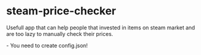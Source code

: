 # steam-price-checker

<html>
<head>
</head>
<body>
<p>Usefull app that can help people that invested in items on steam market and are too lazy to manually check their prices. </p>
- You need to create config.json!
</body>
</html>
